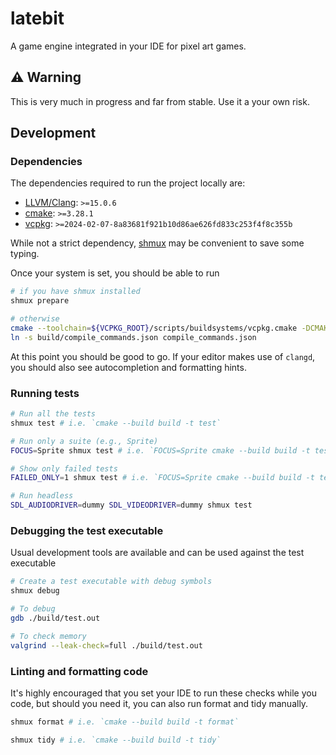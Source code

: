 latebit
===

A game engine integrated in your IDE for pixel art games.

## :warning: Warning

This is very much in progress and far from stable. Use it a your own risk.

## Development

### Dependencies

The dependencies required to run the project locally are:
  
  * [LLVM/Clang](https://releases.llvm.org/): `>=15.0.6`
  * [cmake](https://cmake.org/download/): `>=3.28.1`
  * [vcpkg](https://github.com/microsoft/vcpkg): `>=2024-02-07-8a83681f921b10d86ae626fd833c253f4f8c355b`

While not a strict dependency, [shmux](https://github.com/shikaan/shmux) may be convenient to save some typing.

Once your system is set, you should be able to run

```sh
# if you have shmux installed
shmux prepare

# otherwise
cmake --toolchain=${VCPKG_ROOT}/scripts/buildsystems/vcpkg.cmake -DCMAKE_EXPORT_COMPILE_COMMANDS=ON -B build .
ln -s build/compile_commands.json compile_commands.json
```

At this point you should be good to go. If your editor makes use of `clangd`, you should also see autocompletion and formatting hints.

### Running tests

```sh
# Run all the tests
shmux test # i.e. `cmake --build build -t test`

# Run only a suite (e.g., Sprite)
FOCUS=Sprite shmux test # i.e. `FOCUS=Sprite cmake --build build -t test`

# Show only failed tests
FAILED_ONLY=1 shmux test # i.e. `FOCUS=Sprite cmake --build build -t test`

# Run headless
SDL_AUDIODRIVER=dummy SDL_VIDEODRIVER=dummy shmux test
```

### Debugging the test executable

Usual development tools are available and can be used against the test executable

```sh
# Create a test executable with debug symbols
shmux debug

# To debug
gdb ./build/test.out

# To check memory
valgrind --leak-check=full ./build/test.out
```

### Linting and formatting code

It's highly encouraged that you set your IDE to run these checks while you code, but
should you need it, you can also run format and tidy manually.

```sh
shmux format # i.e. `cmake --build build -t format`

shmux tidy # i.e. `cmake --build build -t tidy`
```